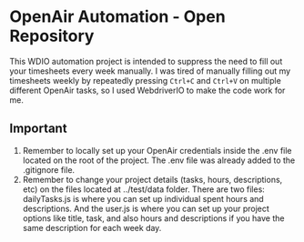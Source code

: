 # OpenAir Automation - Open Repository

This WDIO automation project is intended to suppress the need to fill out your timesheets every week manually.
I was tired of manually filling out my timesheets weekly by repeatedly pressing `Ctrl+C` and `Ctrl+V` on multiple different OpenAir tasks, so I used WebdriverIO to make the code work for me. 

## Important
1. Remember to locally set up your OpenAir credentials inside the .env file located on the root of the project. The .env file was already added to the .gitignore file.
2. Remember to change your project details (tasks, hours, descriptions, etc) on the files located at ../test/data folder. There are two files: dailyTasks.js is where you can set up individual spent hours and descriptions. And the user.js is where you can set up your project options like title, task, and also hours and descriptions if you have the same description for each week day.
